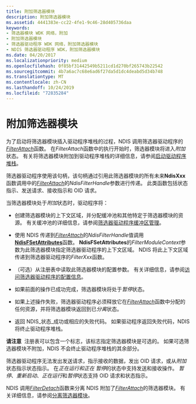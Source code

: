 ```yaml
---
title: 附加筛选器模块
description: 附加筛选器模块
ms.assetid: 4441383e-cc22-4fe1-9c46-28d405736daa
keywords:
- 筛选器模块 WDK 网络，附加
- 附加筛选器模块
- 筛选器驱动程序 WDK 网络，附加筛选器模块
- NDIS 筛选器驱动程序 WDK，附加筛选器模块
ms.date: 04/20/2017
ms.localizationpriority: medium
ms.openlocfilehash: 0f85bf31442549b5211cd1d270bf265743b22542
ms.sourcegitcommit: 4b7a6ac7c68e6ad6f27da5d1dc4deabd5d34b748
ms.translationtype: MT
ms.contentlocale: zh-CN
ms.lasthandoff: 10/24/2019
ms.locfileid: "72835284"
---
```

# <a name="attaching-a-filter-module"></a>附加筛选器模块





为了启动将筛选器模块插入驱动程序堆栈的过程，NDIS 调用筛选器驱动程序的[*FilterAttach*](https://docs.microsoft.com/windows-hardware/drivers/ddi/ndis/nc-ndis-filter_attach)函数。 在*FilterAttach*函数中的执行开始时，筛选器模块将进入*附加*状态。 有关将筛选器模块附加到驱动程序堆栈的详细信息，请参阅[启动驱动程序堆栈](starting-a-driver-stack.md)。

筛选器驱动程序使用该句柄，该句柄通过引用此筛选器模块的所有未来**NdisXxx**函数调用中的[*FilterAttach*](https://docs.microsoft.com/windows-hardware/drivers/ddi/ndis/nc-ndis-filter_attach)的*NdisFilterHandle*参数进行传递。 此类函数包括状态指示、发送请求、接收指示和 OID 请求。

当筛选器模块处于*附加*状态时，驱动程序将：

-   创建筛选器模块的上下文区域，并分配缓冲池和其他特定于筛选器模块的资源。 有关缓冲池的详细信息，请参阅[筛选器驱动程序缓冲区管理](filter-driver-buffer-management.md)。

-   使用 NDIS 传递到[*FilterAttach*](https://docs.microsoft.com/windows-hardware/drivers/ddi/ndis/nc-ndis-filter_attach)的*NdisFilterHandle*值调用[**NdisFSetAttributes**](https://docs.microsoft.com/windows-hardware/drivers/ddi/ndis/nf-ndis-ndisfsetattributes)函数。 **NdisFSetAttributes**的*FilterModuleContext*参数为此筛选器模块指定筛选器驱动程序的上下文区域。 NDIS 将此上下文区域传递到筛选器驱动程序的*FilterXxx*函数。

-   （可选）从注册表中读取此筛选器模块的配置参数。 有关详细信息，请参阅[访问筛选器驱动程序的配置信息](accessing-configuration-information-for-a-filter-driver.md)。

-   如果前面的操作已成功完成，筛选器模块将处于*暂停*状态。

-   如果上述操作失败，筛选器驱动程序必须释放它在[*FilterAttach*](https://docs.microsoft.com/windows-hardware/drivers/ddi/ndis/nc-ndis-filter_attach)函数中分配的任何资源，并将筛选器模块返回到已*分离*状态。

-   返回 NDIS\_状态\_成功或相应的失败代码。 如果驱动程序返回失败代码，NDIS 将终止驱动程序堆栈。

**请注意**  注册表可以包含一个标志，该标志指定筛选器模块是可选的。 如果可选筛选器模块不附加，NDIS 不会终止驱动程序堆栈的其余部分。

 

筛选器驱动程序无法发出发送请求，指示接收的数据，发出 OID 请求，或从*附加*状态指示状态指示。 在*正在运行和正在* *暂停*的状态中支持发送和接收操作。 *暂停*、*重新启动*、*正在运行*和*暂停*状态支持 OID 请求和状态指示。

NDIS 调用[*FilterDetach*](https://docs.microsoft.com/windows-hardware/drivers/ddi/ndis/nc-ndis-filter_detach)函数来分离 NDIS 附加了[*FilterAttach*](https://docs.microsoft.com/windows-hardware/drivers/ddi/ndis/nc-ndis-filter_attach)的筛选器模块。 有关详细信息，请参阅[分离筛选器模块](detaching-a-filter-module.md)。

 

 





